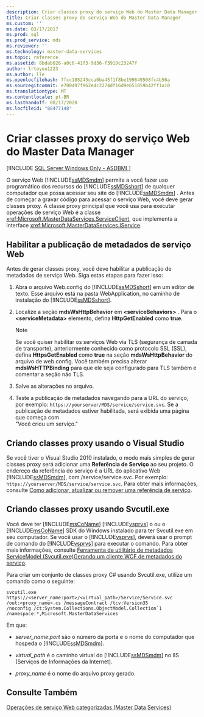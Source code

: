 ```yaml
---
description: Criar classes proxy do serviço Web do Master Data Manager
title: Criar classes proxy do serviço Web do Master Data Manager
ms.custom: ''
ms.date: 03/17/2017
ms.prod: sql
ms.prod_service: mds
ms.reviewer: ''
ms.technology: master-data-services
ms.topic: reference
ms.assetid: 8bdab026-a0c0-41f3-9d36-f3919c23247f
author: lrtoyou1223
ms.author: lle
ms.openlocfilehash: 7fcc185243cca0ba45f1f8be199649508fc4b56a
ms.sourcegitcommit: e700497f962e4c2274df16d9e651059b42ff1a10
ms.translationtype: MT
ms.contentlocale: pt-BR
ms.lasthandoff: 08/17/2020
ms.locfileid: "88477148"
---
```

# <a name="create-master-data-manager-web-service-proxy-classes"></a>Criar classes proxy do serviço Web do Master Data Manager

[!INCLUDE [SQL Server Windows Only - ASDBMI ](../../includes/applies-to-version/sql-windows-only-asdbmi.md)]

  O serviço Web [!INCLUDE[ssMDSmdm](../../includes/ssmdsmdm-md.md)] permite a você fazer uso programático dos recursos do [!INCLUDE[ssMDSshort](../../includes/ssmdsshort-md.md)] de qualquer computador que possa acessar seu site do [!INCLUDE[ssMDSmdm](../../includes/ssmdsmdm-md.md)] . Antes de começar a gravar código para acessar o serviço Web, você deve gerar classes proxy. A classe proxy principal que você usa para executar operações de serviço Web é a classe <xref:Microsoft.MasterDataServices.ServiceClient>, que implementa a interface <xref:Microsoft.MasterDataServices.IService>.  
  
## <a name="enable-web-service-metadata-publishing"></a>Habilitar a publicação de metadados de serviço Web  
 Antes de gerar classes proxy, você deve habilitar a publicação de metadados de serviço Web. Siga estas etapas para fazer isso:  
  
1.  Abra o arquivo Web.config do [!INCLUDE[ssMDSshort](../../includes/ssmdsshort-md.md)] em um editor de texto. Esse arquivo está na pasta WebApplication, no caminho de instalação do [!INCLUDE[ssMDSshort](../../includes/ssmdsshort-md.md)].  
  
2.  Localize a seção **mdsWsHttpBehavior** em **\<serviceBehaviors>** . Para o **\<serviceMetadata>** elemento, defina **HttpGetEnabled** como **true**.  
  
    > [!NOTE]  
    >  Se você quiser habilitar os serviços Web via TLS (segurança de camada de transporte), anteriormente conhecido como protocolo SSL (SSL), defina **HttpsGetEnabled** como **true** na seção **mdsWsHttpBehavior** do arquivo de web.config. Você também precisa alterar **mdsWsHTTPBinding** para que ele seja configurado para TLS também e comentar a seção não TLS.  
  
3.  Salve as alterações no arquivo.  
  
4.  Teste a publicação de metadados navegando para a URL do serviço, por exemplo: `https://yourserver/MDS/service/service.svc`. Se a publicação de metadados estiver habilitada, será exibida uma página que começa com   
    "Você criou um serviço."  
  
## <a name="creating-proxy-classes-by-using-visual-studio"></a>Criando classes proxy usando o Visual Studio  
 Se você tiver o Visual Studio 2010 instalado, o modo mais simples de gerar classes proxy será adicionar uma **Referência de Serviço** ao seu projeto. O endereço da referência do serviço é a URL do aplicativo Web [!INCLUDE[ssMDSmdm](../../includes/ssmdsmdm-md.md)], com /service/service.svc. Por exemplo: `https://yourserver/MDS/service/service.svc`. Para obter mais informações, consulte [Como adicionar, atualizar ou remover uma referência de serviço](https://go.microsoft.com/fwlink/?LinkId=221167).  
  
## <a name="creating-proxy-classes-by-using-svcutilexe"></a>Criando classes proxy usando Svcutil.exe  
 Você deve ter [!INCLUDE[msCoName](../../includes/msconame-md.md)] [!INCLUDE[vsprvs](../../includes/vsprvs-md.md)] o ou o [!INCLUDE[msCoName](../../includes/msconame-md.md)] SDK do Windows instalado para ter Svcutil.exe em seu computador. Se você usar o [!INCLUDE[vsprvs](../../includes/vsprvs-md.md)], deverá usar o prompt de comando do [!INCLUDE[vsprvs](../../includes/vsprvs-md.md)] para executar o comando. Para obter mais informações, consulte [Ferramenta de utilitário de metadados ServiceModel (Svcutil.exe)](https://go.microsoft.com/fwlink/?LinkId=165027)[Gerando um cliente WCF de metadados do serviço](https://go.microsoft.com/fwlink/?LinkId=164821).  
  
 Para criar um conjunto de classes proxy C# usando Svcutil.exe, utilize um comando como o seguinte:  
  
```  
svcutil.exe https://<server_name:port>/<virtual_path>/Service/Service.svc   
/out:<proxy_name>.cs /messageContract /tcv:Version35   
/noconfig /ct:System.Collections.ObjectModel.Collection`1   
/namespace:*,Microsoft.MasterDataServices  
```  
  
 Em que:  
  
-   *server_name*:*port* são o número da porta e o nome do computador que hospeda o [!INCLUDE[ssMDSmdm](../../includes/ssmdsmdm-md.md)].  
  
-   *virtual_path* é o caminho virtual do [!INCLUDE[ssMDSmdm](../../includes/ssmdsmdm-md.md)] no IIS (Serviços de Informações da Internet).  
  
-   *proxy_name* é o nome do arquivo proxy gerado.  
  
## <a name="see-also"></a>Consulte Também  
 [Operações de serviço Web categorizadas &#40;Master Data Services&#41;](../../master-data-services/develop/categorized-web-service-operations-master-data-services.md)  
  
  
